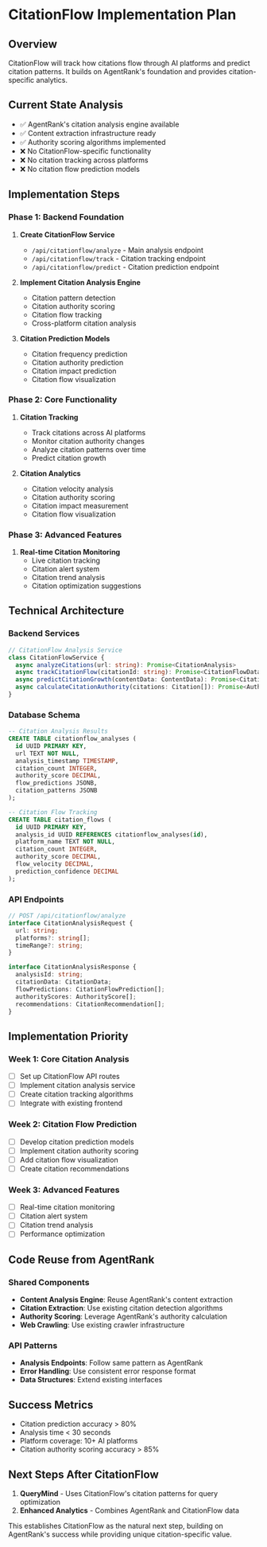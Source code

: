 # CitationFlow Implementation Plan

## Overview
CitationFlow will track how citations flow through AI platforms and predict citation patterns. It builds on AgentRank's foundation and provides citation-specific analytics.

## Current State Analysis
- ✅ AgentRank's citation analysis engine available
- ✅ Content extraction infrastructure ready
- ✅ Authority scoring algorithms implemented
- ❌ No CitationFlow-specific functionality
- ❌ No citation tracking across platforms
- ❌ No citation flow prediction models

## Implementation Steps

### Phase 1: Backend Foundation
1. **Create CitationFlow Service**
   - `/api/citationflow/analyze` - Main analysis endpoint
   - `/api/citationflow/track` - Citation tracking endpoint
   - `/api/citationflow/predict` - Citation prediction endpoint

2. **Implement Citation Analysis Engine**
   - Citation pattern detection
   - Citation authority scoring
   - Citation flow tracking
   - Cross-platform citation analysis

3. **Citation Prediction Models**
   - Citation frequency prediction
   - Citation authority prediction
   - Citation impact prediction
   - Citation flow visualization

### Phase 2: Core Functionality
1. **Citation Tracking**
   - Track citations across AI platforms
   - Monitor citation authority changes
   - Analyze citation patterns over time
   - Predict citation growth

2. **Citation Analytics**
   - Citation velocity analysis
   - Citation authority scoring
   - Citation impact measurement
   - Citation flow visualization

### Phase 3: Advanced Features
1. **Real-time Citation Monitoring**
   - Live citation tracking
   - Citation alert system
   - Citation trend analysis
   - Citation optimization suggestions

## Technical Architecture

### Backend Services
```typescript
// CitationFlow Analysis Service
class CitationFlowService {
  async analyzeCitations(url: string): Promise<CitationAnalysis>
  async trackCitationFlow(citationId: string): Promise<CitationFlowData>
  async predictCitationGrowth(contentData: ContentData): Promise<CitationPrediction>
  async calculateCitationAuthority(citations: Citation[]): Promise<AuthorityScore>
}
```

### Database Schema
```sql
-- Citation Analysis Results
CREATE TABLE citationflow_analyses (
  id UUID PRIMARY KEY,
  url TEXT NOT NULL,
  analysis_timestamp TIMESTAMP,
  citation_count INTEGER,
  authority_score DECIMAL,
  flow_predictions JSONB,
  citation_patterns JSONB
);

-- Citation Flow Tracking
CREATE TABLE citation_flows (
  id UUID PRIMARY KEY,
  analysis_id UUID REFERENCES citationflow_analyses(id),
  platform_name TEXT NOT NULL,
  citation_count INTEGER,
  authority_score DECIMAL,
  flow_velocity DECIMAL,
  prediction_confidence DECIMAL
);
```

### API Endpoints
```typescript
// POST /api/citationflow/analyze
interface CitationAnalysisRequest {
  url: string;
  platforms?: string[];
  timeRange?: string;
}

interface CitationAnalysisResponse {
  analysisId: string;
  citationData: CitationData;
  flowPredictions: CitationFlowPrediction[];
  authorityScores: AuthorityScore[];
  recommendations: CitationRecommendation[];
}
```

## Implementation Priority

### Week 1: Core Citation Analysis
- [ ] Set up CitationFlow API routes
- [ ] Implement citation analysis service
- [ ] Create citation tracking algorithms
- [ ] Integrate with existing frontend

### Week 2: Citation Flow Prediction
- [ ] Develop citation prediction models
- [ ] Implement citation authority scoring
- [ ] Add citation flow visualization
- [ ] Create citation recommendations

### Week 3: Advanced Features
- [ ] Real-time citation monitoring
- [ ] Citation alert system
- [ ] Citation trend analysis
- [ ] Performance optimization

## Code Reuse from AgentRank

### Shared Components
- **Content Analysis Engine**: Reuse AgentRank's content extraction
- **Citation Extraction**: Use existing citation detection algorithms
- **Authority Scoring**: Leverage AgentRank's authority calculation
- **Web Crawling**: Use existing crawler infrastructure

### API Patterns
- **Analysis Endpoints**: Follow same pattern as AgentRank
- **Error Handling**: Use consistent error response format
- **Data Structures**: Extend existing interfaces

## Success Metrics
- Citation prediction accuracy > 80%
- Analysis time < 30 seconds
- Platform coverage: 10+ AI platforms
- Citation authority scoring accuracy > 85%

## Next Steps After CitationFlow
1. **QueryMind** - Uses CitationFlow's citation patterns for query optimization
2. **Enhanced Analytics** - Combines AgentRank and CitationFlow data

This establishes CitationFlow as the natural next step, building on AgentRank's success while providing unique citation-specific value. 